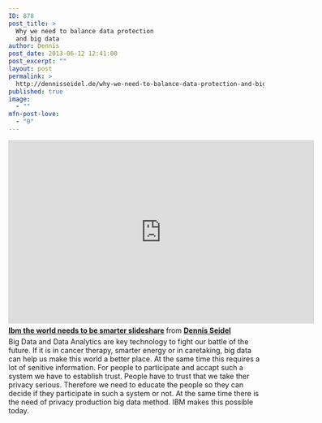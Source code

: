 ```yaml
---
ID: 878
post_title: >
  Why we need to balance data protection
  and big data
author: Dennis
post_date: 2013-06-12 12:41:00
post_excerpt: ""
layout: post
permalink: >
  http://dennisseidel.de/why-we-need-to-balance-data-protection-and-big-data/
published: true
image:
  - ""
mfn-post-love:
  - "0"
---
```

<iframe style="border: 1px solid #CCC; border-width: 1px 1px 0; margin-bottom: 5px;" src="http://de.slideshare.net/slideshow/embed_code/22861379" height="360" width="600" allowfullscreen="" frameborder="0" marginwidth="0" marginheight="0" scrolling="no"></iframe>
<div style="margin-bottom: 5px;"><strong> <a title="Ibm the world needs to be smarter slideshare" href="http://de.slideshare.net/DennisSeidel/ibm-the-world-needs-to-be-smarter-slideshare" target="_blank">Ibm the world needs to be smarter slideshare</a> </strong> from <strong><a href="http://de.slideshare.net/DennisSeidel" target="_blank">Dennis Seidel</a></strong></div>
<div style="margin-bottom: 5px;">Big Data and Data Analytics are key technology to fight our battle of the future. If it is in cancer therapy, smarter energy or in caretaking, big data can help us make this world a better place. At the same time this requires a lot of senitive information. For people to participate and accapt such a system we have to establish trust. People have to trust that we take ther privacy serious. Therefore we need to educate the people so they can decide if they participate in such a system or not. At the same time there is the need of privacy production big data method. IBM makes this possible today.</div>
